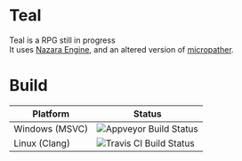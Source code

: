 # Teal
Teal is a RPG still in progress  
It uses [Nazara Engine](https://github.com/DigitalPulseSoftware/NazaraEngine), and an altered version of [micropather](https://github.com/leethomason/MicroPather).

# Build
Platform       | Status
-------------- | ---------------
Windows (MSVC) | ![Appveyor Build Status](https://ci.appveyor.com/api/projects/status/github/S6066/Teal?branch=master&svg=true)
Linux (Clang)  | ![Travis CI Build Status](https://travis-ci.org/S6066/Teal.svg)